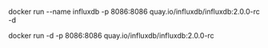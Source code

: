 docker run --name influxdb -p 8086:8086 quay.io/influxdb/influxdb:2.0.0-rc -d

docker run -d -p 8086:8086 quay.io/influxdb/influxdb:2.0.0-rc
